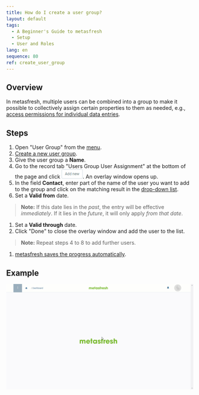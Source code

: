 ```yaml
---
title: How do I create a user group?
layout: default
tags:
  - A Beginner's Guide to metasfresh
  - Setup
  - User and Roles
lang: en
sequence: 80
ref: create_user_group
---
```


## Overview
In metasfresh, multiple users can be combined into a group to make it possible to collectively assign certain properties to them as needed, e.g., [access permissions for individual data entries](Manage_user_permission).

## Steps
1. Open "User Group" from the [menu](Menu).
1. [Create a new user group](New_Record_Window).
1. Give the user group a **Name**.
1. Go to the record tab "Users Group User Assignment" at the bottom of the page and click !["Add new"](assets/Add_New_Button.png). An overlay window opens up.
1. In the field **Contact**, enter part of the name of the user you want to add to the group and click on the matching result in the <a href="Keyboard_shortcuts_reference#dropdown" title="Dynamic Search Box (Autocompletion)">drop-down list</a>.
1. Set a **Valid from** date.
 >**Note:** If this date lies in the *past*, the entry will be effective *immediately*. If it lies in the *future*, it will only apply *from that date*.

1. Set a **Valid through** date.
1. Click "Done" to close the overlay window and add the user to the list.
 >**Note:** Repeat steps 4 to 8 to add further users.

1. [metasfresh saves the progress automatically](Saveindicator).

## Example
<kbd><img src="assets/create_user_group.gif" alt="GIF: How to create a user group"></kbd>
